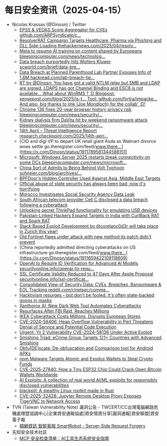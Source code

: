 # 每日安全资讯（2025-04-15）

- Nicolas Krassas (@Dinosn) / Twitter
  - [EPSS & VEDAS Score Aggregator for CVEs github.com/ARPSyndicate/c…](https://x.com/Dinosn/status/1911859254295683422)
  - [ResolverRAT Campaign Targets Healthcare, Pharma via Phishing and DLL Side-Loading thehackernews.com/2025/04/resolv…](https://x.com/Dinosn/status/1911849931112956315)
  - [Meta to resume AI training on content shared by Europeans bleepingcomputer.com/news/technolog…](https://x.com/Dinosn/status/1911849814850945235)
  - [Data breach purportedly hits Wolters Kluwer scworld.com/brief/data-bre…](https://x.com/Dinosn/status/1911849603709681978)
  - [Data Breach at Planned Parenthood Lab Partner Exposes Info of 1.6M hackread.com/lab-breach-tie…](https://x.com/Dinosn/status/1911849573393535425)
  - [RT by @Dinosn: You have got a valid NTLM relay but SMB and LDAP are signed, LDAPS has got Channel Binding and ESC8 is not available... What about WinRMS ? :D Blogpost: sensepost.com/blog/2025/is-t… Tool: github.com/fortra/impacke… And also, big thanks to jmk (Joe Mondloch) for the collab' :D!](https://x.com/Defte_/status/1911827162832716014)
  - [Chrome 136 fixes 20-year browser history privacy risk bleepingcomputer.com/news/security/…](https://x.com/Dinosn/status/1911789851478745316)
  - [Kidney dialysis firm DaVita hit by weekend ransomware attack bleepingcomputer.com/news/security/…](https://x.com/Dinosn/status/1911789772630077925)
  - [14th April – Threat Intelligence Report research.checkpoint.com/2025/14th-apri…](https://x.com/Dinosn/status/1911789621681258615)
  - [CIO and digi VP to depart UK retail giant Asda as Walmart divorce woes settle go.theregister.com/feed/www.there…](https://x.com/Dinosn/status/1911789581344588151)
  - [Microsoft: Windows Server 2025 restarts break connectivity on some DCs bleepingcomputer.com/news/microsoft…](https://x.com/Dinosn/status/1911789541754626198)
  - [China Sort of Admits to Being Behind Volt Typhoon schneier.com/blog/archives/…](https://x.com/Dinosn/status/1911751266373345545)
  - [BPFDoor’s Hidden Controller Used Against Asia, Middle East Targets](https://x.com/Dinosn/status/1911751199813939538)
  - [Official abuse of state security has always been bad, now it's horrifying](https://x.com/Dinosn/status/1911751158101684513)
  - [Morocco Investigates Social Security Agency Data Leak](https://x.com/Dinosn/status/1911685736350314828)
  - [South African telecom provider Cell C disclosed a data breach following a cyberattack](https://x.com/Dinosn/status/1911684947397537835)
  - [Unlocking secret ThinkPad functionality for emulating USB devices](https://x.com/Dinosn/status/1911684818594673080)
  - [Pakistan-Linked Hackers Expand Targets in India with CurlBack RAT and Spark RAT](https://x.com/Dinosn/status/1911683837689553348)
  - [Stack Based Exploit Development by @corelanc0d3r will take place in Zurich this year!](https://x.com/Dinosn/status/1911662610417692801)
  - [Old Fortinet flaws under attack with new method its patch didn't prevent](https://x.com/Dinosn/status/1911659454812037556)
  - [China reportedly admitted directing cyberattacks on US infrastructure go.theregister.com/feed/www.there…](https://x.com/Dinosn/status/1911659422109118609)
  - [OpenAI to Require ID Verification for Advanced AI Models securityonline.info/openai-to-requ…](https://x.com/Dinosn/status/1911659388760113259)
  - [SSL Certificate Validity Reduced to 47 Days After Apple Proposal securityonline.info/ssl-certificat…](https://x.com/Dinosn/status/1911655704080883727)
  - [Consolidated View of Security Data: CVEs, Breaches, Ransomware & EOL Tracking reddit.com/r/netsec/comme…](https://x.com/Dinosn/status/1911609226645873021)
  - [Hacktivism resurges – but don't be fooled, it's often state-backed goons in masks](https://x.com/Dinosn/status/1911608398212206776)
  - [Xanthorox AI: New Dark Web Tool Automates Cyberattacks](https://x.com/Dinosn/status/1911608164430078233)
  - [Resurfaces After FBI Raid, Reaches Millions](https://x.com/Dinosn/status/1911608097497358417)
  - [IKEA Cyberattack Costs Millions, Disrupts European Stores](https://x.com/Dinosn/status/1911608075288469913)
  - [CVE-2024-56406: Heap Overflow Vulnerability in Perl Threatens Denial of Service and Potential Code Execution](https://x.com/Dinosn/status/1911607973144645761)
  - [Urgent: Yii 2 Vulnerability CVE-2024-58136 Under Active Exploit](https://x.com/Dinosn/status/1911607697654325272)
  - [Smishing Triad: eCrime Group Targets 121+ Countries with Advanced Smishing](https://x.com/Dinosn/status/1911607647767310522)
  - [Obfu[DE]scate: De-obfuscation and Comparison tool for Android APKs](https://x.com/Dinosn/status/1911607425548828748)
  - [npm Malware Targets Atomic and Exodus Wallets to Steal Crypto Funds](https://x.com/Dinosn/status/1911607351867478235)
  - [CVE-2025-27840: How a Tiny ESP32 Chip Could Crack Open Bitcoin Wallets Worldwide](https://x.com/Dinosn/status/1911607220137046522)
  - [AI Exploits: A collection of real world AI/ML exploits for responsibly disclosed vulnerabilities](https://x.com/Dinosn/status/1911607115891777941)
  - [blackpill: A stealthy Linux rootkit made in Rust](https://x.com/Dinosn/status/1911607063815573868)
  - [CVE-2025-32428: Jupyter Remote Desktop Proxy Exposes TigerVNC to Network Access](https://x.com/Dinosn/status/1911607030655168744)
- TVN (Taiwan Vulnerability Note) 漏洞公告 - TWCERT/CC台灣電腦網路危機處理暨協調中心|企業資安通報協處|資安情資分享|漏洞通報|資安聯盟|資安電子報
  - [碩網資訊 智能客服 SmartRobot - Server-Side Request Forgery](https://www.twcert.org.tw/tw/cp-132-10064-6346a-1.html)
- 先知安全技术社区
  - [MCP 安全检查清单：AI工具生态系统安全指南](https://xz.aliyun.com/news/17765)
